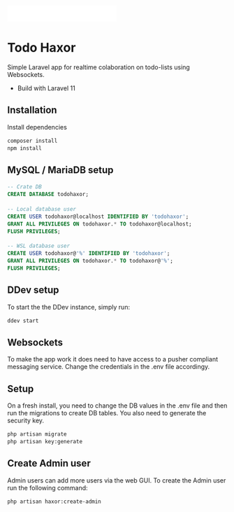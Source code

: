 [<img src="public/resources/svg/haxor_no-white.svg" width="250" style="display:inline-block"/>](public/resources/svg/haxor_no-white.svg)
# Todo Haxor

Simple Laravel app for realtime colaboration on todo-lists using Websockets.

- Build with Laravel 11

## Installation
Install dependencies
```bash
composer install
npm install
```
## MySQL / MariaDB setup
```sql
-- Crate DB
CREATE DATABASE todohaxor;

-- Local database user
CREATE USER todohaxor@localhost IDENTIFIED BY 'todohaxor';
GRANT ALL PRIVILEGES ON todohaxor.* TO todohaxor@localhost;
FLUSH PRIVILEGES;

-- WSL database user
CREATE USER todohaxor@'%' IDENTIFIED BY 'todohaxor';
GRANT ALL PRIVILEGES ON todohaxor.* TO todohaxor@'%';
FLUSH PRIVILEGES;
```

## DDev setup
To start the the DDev instance, simply run:
```bash
ddev start
```

## Websockets
To make the app work it does need to have access to a pusher compliant messaging service. Change the credentials in the .env file accordingy.

## Setup
On a fresh install, you need to change the DB values in the .env file and then run the migrations to create DB tables.
You also need to generate the security key.
```bash
php artisan migrate
php artisan key:generate
```

## Create Admin user
Admin users can add more users via the web GUI. To create the Admin user run the following command:
```bash
php artisan haxor:create-admin
```
